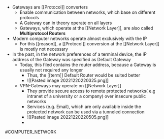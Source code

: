 * Gateways are [[Protocol]] converters
	* Enable communication between networks, which base on different protocols
	* A Gateway can in theory operate on all layers
	* Gateways, which operate at the [[Network Layer]], are also called **Multiprotocol Routers**
* Modern computer networks operate almost exclusively with the IP
	* For this [[reason]], a [[Protocol]] conversion at the [[Network Layer]] is mostly not necessary
* In the past, in the network preferences of a terminal device, the IP address of the Gateway was specified as Default Gateway
	* Today, this filed contains the router address, because a Gateway is usually not required any longer
		* Thus, the [[term]] Default Router would be suited better
		* ![[Pasted image 20221220220325.png]]
	* VPN-Gateways may operate on [[Network Layer]]
		* They provide secure access to remote protected networks( e.g intranet of a university or a company) over insecure public networks
		* Services (e.g. Email), which are only available inside the protected network can be used via a tunneled connection
		* ![[Pasted image 20221220220505.png]]
		* 
#COMPUTER_NETWORK 
 